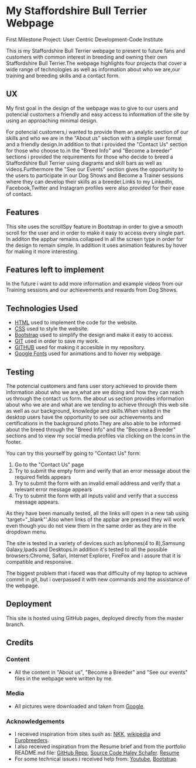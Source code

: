 # My Staffordshire Bull Terrier Webpage

First Milestone Project: User Centric Development-Code Institute

This is my Staffordshire Bull Terrier webpage to present to future fans and customers with common interest in breeding and owning their own Staffordshire Bull Terrier.The webpage highlights four projects that cover a wide range of technologies as well as information about who we are,our training and breeding skills and a contact form.

## UX

My first goal in the design of the webpage was to give to our users and potencial customers a friendly and easy access to information of the site by using an approaching minimal design.

For potencial customers,i wanted to provide them an analytic section of our skills and who we are in the "About us" section with a simple user format and a friendly design.In addition to that i provided the "Contact Us" section for those who choose to.in the "Breed Info" and "Become a breeder" sections i provided the requirements for those who decide to breed a Staffordshire Bull Terrier using diagrams and skill bars as well as videos.Furthermore the "See our Events" section gives the opportunity to the users to participate in our Dog Shows and Become a Trainer sessions where they can develop their skills as a breeder.Links to my LinkedIn, Facebook,Twitter and Instagram profiles were also provided for their ease of contact.

## Features

This site uses the scrollSpy feature in Bootstrap in order to give a smooth scroll for the user and in order to make it easy to access every single part. In additon the appbar remains collapsed in all the screen type in order for the design to remain simple. In addition it uses animation features by hover for making it more interesting.

## Features left to implement

In the future i want to add more information and example videos from our Training sessions and our achievements and rewards from Dog Shows.

## Technologies Used

- [HTML](https://no.wikipedia.org/wiki/HTML) used to implement the code for the website.
- [CSS](https://no.wikipedia.org/wiki/Cascading_Style_Sheets) used to style the website.
- [Bootstrap](https://no.wikipedia.org/wiki/Bootstrapping) used to simplify the design and make it easy to access.
- [GIT](https://no.wikipedia.org/wiki/Git) used in order to save my work.
- [GITHUB](https://en.wikipedia.org/wiki/GitHub) used for making it accesible in my repository.
- [Google Fonts](https://en.wikipedia.org/wiki/Google_Fonts) used for animations and to hover my webpage.

## Testing

The potencial customers and fans user story achieved to provide them information about who we are,what are we doing and how they can reach us through the contact us form. the about us section provides information about who we are and what are we tending to achieve through this web site as well as our background, knowledge and skills.When visited in the desktop users have the opportunity to see our achievements and certifications in the background photo.They are also able to be informed about the breed through the "Breed Info" and the "Become a Breeder" sections and to view my social media profiles via clicking on the icons in the footer. 

You can try this yourself by going to "Contact Us" form:
1. Go to the "Contact Us" page
1. Try to submit the empty form and verify that an error message about the required fields appears
1. Try to submit the form with an invalid email address and verify that a relevant error message appears
1. Try to submit the form with all inputs valid and verify that a success message appears.

As they have been manually tested, all the links will open in a new tab using 'target="_blank"'.Also when links of the appbar are pressed they will work even though you do not view them in the same order as they are in the dropdown menu.

The site is tested in a variety of devices such as:Iphones(4 to 8),Samsung Galaxy,Ipads and Desktops.In addition it's tested to all the possible browsers:Chrome, Safari, Internet Explorer, FireFox and i assure that it is compatible and responsive.

The biggest problem that i faced was that difficulty of my laptop to achieve commit in git, but i overpassed it with new commands and the assistance of the webpage.

## Deployment

This site is hosted using GitHub pages, deployed directly from the master branch.








## Credits

### Content

- All the content in "About us", "Become a Breeder" and "See our events" files  in the webpage were written by me.

### Media

- All pictures were downloaded and taken from [Google](https://en.wikipedia.org/wiki/Google_Images).

### Acknowledgements

- I received inspiration from sites sush as: [NKK](https://www.nkk.no/), [wikipedia](https://no.wikipedia.org/wiki/Staffordshire_bull_terrier) and [Eurobreeders](https://www.eurobreeder.com/).
- I also received inspiration from the Resume brief and from the portfolio README.md file: [GitHub Repo](https://github.com/Code-Institute-Solutions/readme-template), [Source Code Haley Schafer](https://github.com/Code-Institute-Solutions/StudentExampleProjectGradeFive). [Resume](https://courses.codeinstitute.net/courses/course-v1:codeinstitute+FE+2017_T3/courseware/f27ed60a8df446e6b3b292bae5102aa7/355f8e6b0fe14c0c86b371804f852aa3/?child=first)
- For some technical issues i received help from: [Youtube](https://www.youtube.com/), [Bootstrap](https://getbootstrap.com/docs/4.3/components/dropdowns/) 

